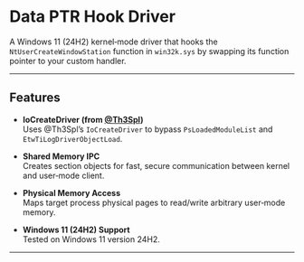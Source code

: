 # Data PTR Hook Driver

A Windows 11 (24H2) kernel‑mode driver that hooks the `NtUserCreateWindowStation` function in `win32k.sys` by swapping its function pointer to your custom handler.

---

## Features

- **IoCreateDriver (from [@Th3Spl](https://github.com/Th3Spl/IoCreateDriver))**  
  Uses @Th3Spl’s `IoCreateDriver` to bypass `PsLoadedModuleList` and `EtwTiLogDriverObjectLoad`.

- **Shared Memory IPC**  
  Creates section objects for fast, secure communication between kernel and user‑mode client.

- **Physical Memory Access**  
  Maps target process physical pages to read/write arbitrary user‑mode memory.

- **Windows 11 (24H2) Support**  
  Tested on Windows 11 version 24H2.

---
